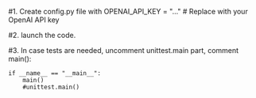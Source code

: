 #1. Create config.py file with 
OPENAI_API_KEY = "..."  # Replace with your OpenAI API key

#2. launch the code.

#3. In case tests are needed, uncomment unittest.main part, comment main():

    if __name__ == "__main__":
        main()
        #unittest.main()
